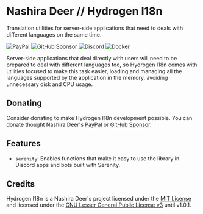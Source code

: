 # Nashira Deer // Hydrogen I18n

Translation utilities for server-side applications that need to deals with different languages on the same time.

[![PayPal](https://img.shields.io/badge/Paypal-003087?style=for-the-badge&logo=paypal&logoColor=%23fff)
](https://www.paypal.com/donate/?business=QQGMTC3FQAJF6&no_recurring=0&item_name=Thanks+for+donating+for+me%2C+this+helps+me+a+lot+to+continue+developing+and+maintaining+my+projects.&currency_code=USD)
[![GitHub Sponsor](https://img.shields.io/badge/GitHub%20Sponsor-181717?style=for-the-badge&logo=github&logoColor=%23fff)
](https://github.com/sponsors/nashiradeer)
[![Discord](https://img.shields.io/badge/Discord%20Bot-5865F2?style=for-the-badge&logo=discord&logoColor=%23fff)](https://discord.com/api/oauth2/authorize?client_id=1128087591179268116&permissions=275417975808&scope=bot+applications.commands)
[![Docker](https://img.shields.io/docker/v/nashiradeer/hydrogen?style=for-the-badge&logo=docker&logoColor=%23fff&label=Docker&labelColor=%23000&color=%232496ED)](https://hub.docker.com/r/nashiradeer/hydrogen)

Server-side applications that deal directly with users will need to be prepared to deal with different languages too, so Hydrogen I18n comes with utilities focused to make this task easier, loading and managing all the languages supported by the application in the memory, avoiding unnecessary disk and CPU usage.

## Donating

Consider donating to make Hydrogen I18n development possible. You can donate thought Nashira Deer's [PayPal](https://www.paypal.com/donate/?business=QQGMTC3FQAJF6&no_recurring=0&item_name=Thanks+for+donating+for+me%2C+this+helps+me+a+lot+to+continue+developing+and+maintaining+my+projects.&currency_code=USD) or [GitHub Sponsor](https://github.com/sponsors/nashiradeer).

## Features

- `serenity`: Enables functions that make it easy to use the library in Discord apps and bots built with Serenity.

## Credits

Hydrogen I18n is a Nashira Deer's project licensed under the [MIT License](https://github.com/nashiradeer/hydrogen-i18n/blob/main/LICENSE.txt) and licensed under the [GNU Lesser General Public License v3](https://github.com/nashiradeer/hydrogen-i18n/blob/c00b016356dc9263571e6cc6ede87969bf31bf02/LICENSE.txt) until v1.0.1.
